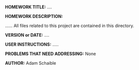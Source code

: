 **HOMEWORK TITLE:** ....

**HOMEWORK DESCRIPTION:**

......
All files related to this project are contained in this directory.

**VERSION or DATE:** ....

**USER INSTRUCTIONS:** 
.....

**PROBLEMS THAT NEED ADDRESSING:** None

**AUTHOR:** Adam Schaible
